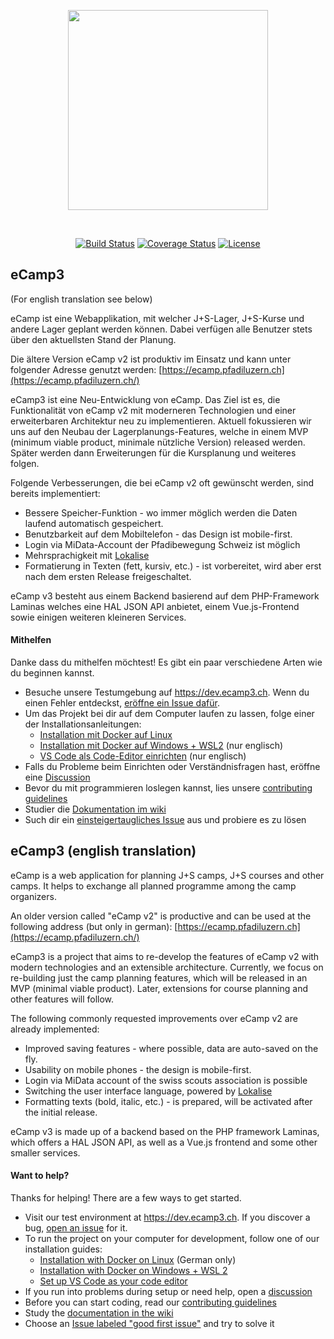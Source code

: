 <p align="center"><img align="center" style="width:320px" src="https://raw.githubusercontent.com/carlobeltrame/ecamp3/update-contribution-instructions/logo.svg"/></p><br/>
<p align="center">
  <a href="https://travis-ci.com/ecamp/ecamp3"><img src="https://travis-ci.com/ecamp/ecamp3.svg?branch=devel" alt="Build Status"></a>
  <a href="https://coveralls.io/github/ecamp/ecamp3?branch=devel"><img src="https://coveralls.io/repos/github/ecamp/ecamp3/badge.svg?branch=devel" alt="Coverage Status"></a>
  <a href="https://github.com/ecamp/ecamp3/blob/devel/LICENSE"><img src="https://badgen.net/github/license/ecamp/ecamp3" alt="License"></a>
</p>

## eCamp3

(For english translation see below)

eCamp ist eine Webapplikation, mit welcher J+S-Lager, J+S-Kurse und andere Lager geplant werden können. Dabei verfügen alle Benutzer stets über den aktuellsten Stand der Planung.

Die ältere Version eCamp v2 ist produktiv im Einsatz und kann unter folgender Adresse genutzt werden: [https://ecamp.pfadiluzern.ch](https://ecamp.pfadiluzern.ch/)

eCamp3 ist eine Neu-Entwicklung von eCamp. Das Ziel ist es, die Funktionalität von eCamp v2 mit moderneren Technologien und einer erweiterbaren Architektur neu zu implementieren. Aktuell fokussieren wir uns auf den Neubau der Lagerplanungs-Features, welche in einem MVP (minimum viable product, minimale nützliche Version) released werden. Später werden dann Erweiterungen für die Kursplanung und weiteres folgen.

Folgende Verbesserungen, die bei eCamp v2 oft gewünscht werden, sind bereits implementiert:

- Bessere Speicher-Funktion - wo immer möglich werden die Daten laufend automatisch gespeichert.
- Benutzbarkeit auf dem Mobiltelefon - das Design ist mobile-first.
- Login via MiData-Account der Pfadibewegung Schweiz ist möglich
- Mehrsprachigkeit mit [Lokalise](https://lokalise.com)
- Formatierung in Texten (fett, kursiv, etc.) - ist vorbereitet, wird aber erst nach dem ersten Release freigeschaltet.

eCamp v3 besteht aus einem Backend basierend auf dem PHP-Framework Laminas welches eine HAL JSON API anbietet, einem Vue.js-Frontend sowie einigen weiteren kleineren Services.

#### Mithelfen

Danke dass du mithelfen möchtest! Es gibt ein paar verschiedene Arten wie du beginnen kannst.
- Besuche unsere Testumgebung auf https://dev.ecamp3.ch. Wenn du einen Fehler entdeckst, [eröffne ein Issue dafür](https://github.com/ecamp/ecamp3/issues/new).
- Um das Projekt bei dir auf dem Computer laufen zu lassen, folge einer der Installationsanleitungen:
  - [Installation mit Docker auf Linux](docu/install-docker.md)
  - [Installation mit Docker auf Windows + WSL2](https://github.com/ecamp/ecamp3/wiki/Getting-started-on-Windows) (nur englisch)
  - [VS Code als Code-Editor einrichten](https://github.com/ecamp/ecamp3/wiki/Getting-started-on-Windows#setting-up-the-ide) (nur englisch)
- Falls du Probleme beim Einrichten oder Verständnisfragen hast, eröffne eine [Discussion](https://github.com/ecamp/ecamp3/discussions)
- Bevor du mit programmieren loslegen kannst, lies unsere [contributing guidelines](CONTRIBUTING.md)
- Studier die [Dokumentation im wiki](https://github.com/ecamp/ecamp3/wiki)
- Such dir ein [einsteigertaugliches Issue](https://github.com/ecamp/ecamp3/issues?q=is%3Aissue+is%3Aopen+label%3A%22good+first+issue%22) aus und probiere es zu lösen


## eCamp3 (english translation)

eCamp is a web application for planning J+S camps, J+S courses and other camps. It helps to exchange all planned programme among the camp organizers.

An older version called "eCamp v2" is productive and can be used at the following address (but only in german): [https://ecamp.pfadiluzern.ch](https://ecamp.pfadiluzern.ch/)
 
eCamp3 is a project that aims to re-develop the features of eCamp v2 with modern technologies and an extensible architecture. Currently, we focus on re-building just the camp planning features, which will be released in an MVP (minimal viable product). Later, extensions for course planning and other features will follow.

The following commonly requested improvements over eCamp v2 are already implemented:

- Improved saving features - where possible, data are auto-saved on the fly.
- Usability on mobile phones - the design is mobile-first.
- Login via MiData account of the swiss scouts association is possible
- Switching the user interface language, powered by [Lokalise](https://lokalise.com)
- Formatting texts (bold, italic, etc.) - is prepared, will be activated after the initial release.

eCamp v3 is made up of a backend based on the PHP framework Laminas, which offers a HAL JSON API, as well as a Vue.js frontend and some other smaller services.

#### Want to help?

Thanks for helping! There are a few ways to get started.
- Visit our test environment at https://dev.ecamp3.ch. If you discover a bug, [open an issue](https://github.com/ecamp/ecamp3/issues/new) for it.
- To run the project on your computer for development, follow one of our installation guides:
  - [Installation with Docker on Linux](docu/install-docker.md) (German only)
  - [Installation with Docker on Windows + WSL 2](https://github.com/ecamp/ecamp3/wiki/Getting-started-on-Windows)
  - [Set up VS Code as your code editor](https://github.com/ecamp/ecamp3/wiki/Getting-started-on-Windows#setting-up-the-ide)
- If you run into problems during setup or need help, open a [discussion](https://github.com/ecamp/ecamp3/discussions)
- Before you can start coding, read our [contributing guidelines](CONTRIBUTING.md)
- Study the [documentation in the wiki](https://github.com/ecamp/ecamp3/wiki)
- Choose an [Issue labeled "good first issue"](https://github.com/ecamp/ecamp3/issues?q=is%3Aissue+is%3Aopen+label%3A%22good+first+issue%22) and try to solve it
